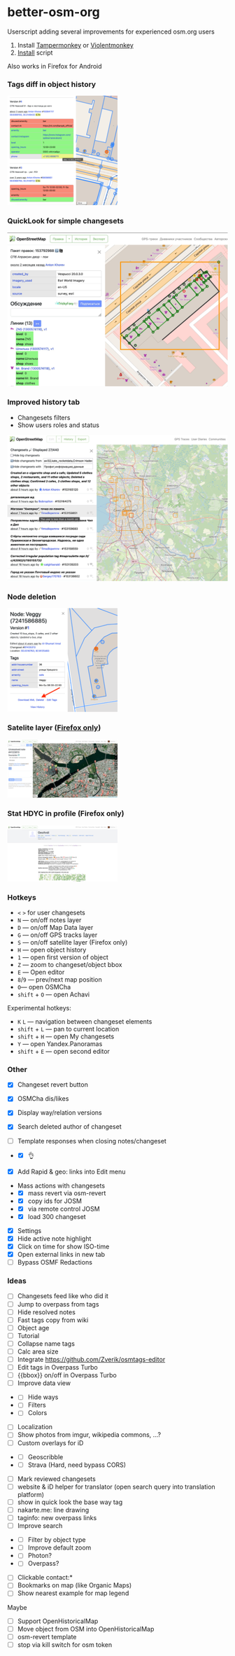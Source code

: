 # better-osm-org

Userscript adding several improvements for experienced osm.org users

1. Install [Tampermonkey](https://www.tampermonkey.net) or [Violentmonkey](https://violentmonkey.github.io/)
2. [Install](https://raw.githubusercontent.com/deevroman/better-osm-org/master/better-osm-org.user.js) script

Also works in Firefox for Android

### Tags diff in object history

  <img src="img/diff.png" width="50%">

### QuickLook for simple changesets

  <img src="img/changeset-quicklook.jpg">

### Improved history tab

- Changesets filters
- Show users roles and status

<img src="img/changesets-filter.png">

### Node deletion

  <img src="img/delete.png" width="50%">

### Satelite layer ([Firefox only](https://github.com/deevroman/better-osm-org/issues/33))

  <img src="img/notes-sat.jpg" width="50%">

### Stat HDYC in profile (Firefox only)

  <img src="img/hdyc.jpg" width="50%">

### Hotkeys

- `<` `>` for user changesets
- `N` — on/off notes layer
- `D` — on/off Map Data layer
- `G` — on/off GPS tracks layer
- `S` — on/off satellite layer (Firefox only)
- `H` — open object history
- `1` — open first version of object
- `Z` — zoom to changeset/object bbox
- `E` — Open editor
- `8`/`9` — prev/next map position
- `O`— open OSMCha
- `shift` + `O` — open Achavi

Experimental hotkeys:
- `K` `L` — navigation between changeset elements
- `shift` + `L` — pan to current location
- `shift` + `H` — open My changesets
- `Y` — open Yandex.Panoramas
- `shift` + `E` — open second editor

### Other

- [x] Changeset revert button
- [x] OSMCha dis/likes
- [x] Display way/relation versions

- [x] Search deleted author of changeset
- [ ] Template responses when closing notes/changeset
-
    + [x] 👌

+ [x] Add Rapid & geo: links into Edit menu

- Mass actions with changesets
-
    + [x] mass revert via osm-revert
-
    + [x] copy ids for JOSM
-
    + [x] via remote control JOSM
-
    + [x] load 300 changeset
- [x] Settings
- [x] Hide active note highlight
- [x] Click on time for show ISO-time
- [x] Open external links in new tab 
- [ ] Bypass OSMF Redactions

### Ideas

- [ ] Changesets feed like who did it
- [ ] Jump to overpass from tags
- [ ] Hide resolved notes
- [ ] Fast tags copy from wiki
- [ ] Object age
- [ ] Tutorial
- [ ] Collapse name tags
- [ ] Calc area size
- [ ] Integrate https://github.com/Zverik/osmtags-editor
- [ ] Edit tags in Overpass Turbo
- [ ] {{bbox}} on/off in Overpass Turbo
- [ ] Improve data view
- + [ ] Hide ways
- + [ ] Filters
- + [ ] Colors
- [ ] Localization
- [ ] Show photos from imgur, wikipedia commons, ...?
- [ ] Custom overlays for iD
-
    + [ ] Geoscribble
-
    + [ ] Strava (Hard, need bypass CORS)
- [ ] Mark reviewed changesets
- [ ] website & iD helper for translator (open search query into translation platform)
- [ ] show in quick look the base way tag
- [ ] nakarte.me: line drawing
- [ ] taginfo: new overpass links
- [ ] Improve search
-
    + [ ] Filter by object type
-
    + [ ] Improve default zoom
-
    + [ ] Photon?
-
    + [ ] Overpass?
- [ ] Clickable contact:*
- [ ] Bookmarks on map (like Organic Maps)
- [ ] Show nearest example for map legend

Maybe

- [ ] Support OpenHistoricalMap
- [ ] Move object from OSM into OpenHistoricalMap
- [ ] osm-revert template
- [ ] stop via kill switch for osm token
